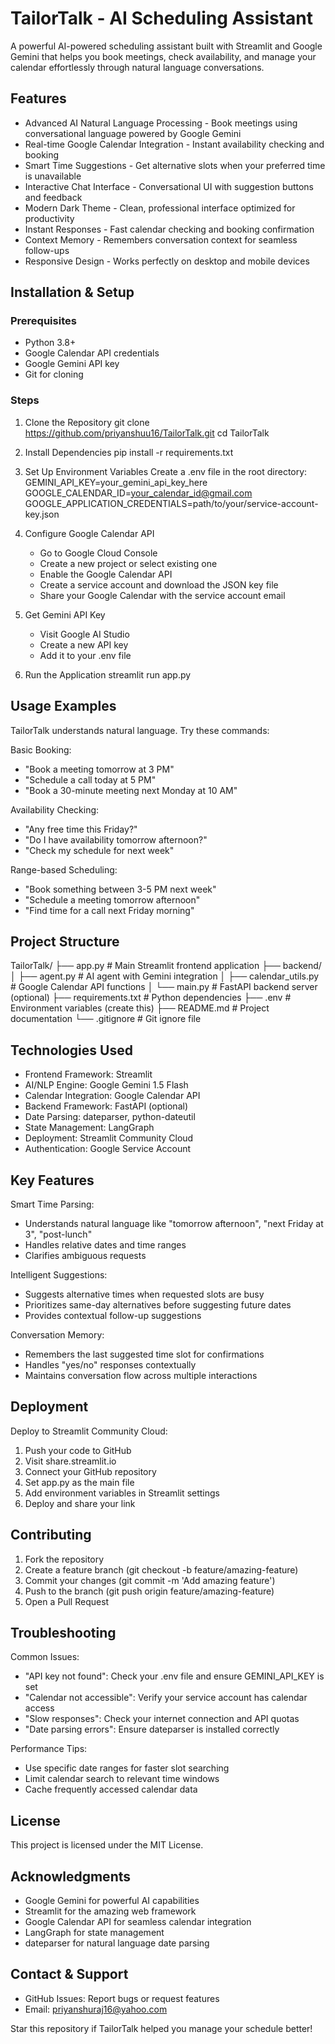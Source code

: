 # TailorTalk - AI Scheduling Assistant

A powerful AI-powered scheduling assistant built with Streamlit and Google Gemini that helps you book meetings, check availability, and manage your calendar effortlessly through natural language conversations.

## Features

- Advanced AI Natural Language Processing - Book meetings using conversational language powered by Google Gemini
- Real-time Google Calendar Integration - Instant availability checking and booking
- Smart Time Suggestions - Get alternative slots when your preferred time is unavailable
- Interactive Chat Interface - Conversational UI with suggestion buttons and feedback
- Modern Dark Theme - Clean, professional interface optimized for productivity
- Instant Responses - Fast calendar checking and booking confirmation
- Context Memory - Remembers conversation context for seamless follow-ups
- Responsive Design - Works perfectly on desktop and mobile devices

## Installation & Setup

### Prerequisites
- Python 3.8+
- Google Calendar API credentials
- Google Gemini API key
- Git for cloning

### Steps
1. Clone the Repository
   git clone https://github.com/priyanshuu16/TailorTalk.git
   cd TailorTalk

2. Install Dependencies
   pip install -r requirements.txt

3. Set Up Environment Variables
   Create a .env file in the root directory:
   GEMINI_API_KEY=your_gemini_api_key_here
   GOOGLE_CALENDAR_ID=your_calendar_id@gmail.com
   GOOGLE_APPLICATION_CREDENTIALS=path/to/your/service-account-key.json

4. Configure Google Calendar API
   - Go to Google Cloud Console
   - Create a new project or select existing one
   - Enable the Google Calendar API
   - Create a service account and download the JSON key file
   - Share your Google Calendar with the service account email

5. Get Gemini API Key
   - Visit Google AI Studio
   - Create a new API key
   - Add it to your .env file

6. Run the Application
   streamlit run app.py

## Usage Examples

TailorTalk understands natural language. Try these commands:

Basic Booking:
- "Book a meeting tomorrow at 3 PM"
- "Schedule a call today at 5 PM"
- "Book a 30-minute meeting next Monday at 10 AM"

Availability Checking:
- "Any free time this Friday?"
- "Do I have availability tomorrow afternoon?"
- "Check my schedule for next week"

Range-based Scheduling:
- "Book something between 3-5 PM next week"
- "Schedule a meeting tomorrow afternoon"
- "Find time for a call next Friday morning"

## Project Structure

TailorTalk/
├── app.py                    # Main Streamlit frontend application
├── backend/
│   ├── agent.py             # AI agent with Gemini integration
│   ├── calendar_utils.py    # Google Calendar API functions
│   └── main.py             # FastAPI backend server (optional)
├── requirements.txt         # Python dependencies
├── .env                    # Environment variables (create this)
├── README.md              # Project documentation
└── .gitignore            # Git ignore file

## Technologies Used

- Frontend Framework: Streamlit
- AI/NLP Engine: Google Gemini 1.5 Flash
- Calendar Integration: Google Calendar API
- Backend Framework: FastAPI (optional)
- Date Parsing: dateparser, python-dateutil
- State Management: LangGraph
- Deployment: Streamlit Community Cloud
- Authentication: Google Service Account

## Key Features

Smart Time Parsing:
- Understands natural language like "tomorrow afternoon", "next Friday at 3", "post-lunch"
- Handles relative dates and time ranges
- Clarifies ambiguous requests

Intelligent Suggestions:
- Suggests alternative times when requested slots are busy
- Prioritizes same-day alternatives before suggesting future dates
- Provides contextual follow-up suggestions

Conversation Memory:
- Remembers the last suggested time slot for confirmations
- Handles "yes/no" responses contextually
- Maintains conversation flow across multiple interactions

## Deployment

Deploy to Streamlit Community Cloud:
1. Push your code to GitHub
2. Visit share.streamlit.io
3. Connect your GitHub repository
4. Set app.py as the main file
5. Add environment variables in Streamlit settings
6. Deploy and share your link

## Contributing

1. Fork the repository
2. Create a feature branch (git checkout -b feature/amazing-feature)
3. Commit your changes (git commit -m 'Add amazing feature')
4. Push to the branch (git push origin feature/amazing-feature)
5. Open a Pull Request

## Troubleshooting

Common Issues:
- "API key not found": Check your .env file and ensure GEMINI_API_KEY is set
- "Calendar not accessible": Verify your service account has calendar access
- "Slow responses": Check your internet connection and API quotas
- "Date parsing errors": Ensure dateparser is installed correctly

Performance Tips:
- Use specific date ranges for faster slot searching
- Limit calendar search to relevant time windows
- Cache frequently accessed calendar data

## License

This project is licensed under the MIT License.

## Acknowledgments

- Google Gemini for powerful AI capabilities
- Streamlit for the amazing web framework
- Google Calendar API for seamless calendar integration
- LangGraph for state management
- dateparser for natural language date parsing

## Contact & Support

- GitHub Issues: Report bugs or request features
- Email: priyanshuraj16@yahoo.com


Star this repository if TailorTalk helped you manage your schedule better!
